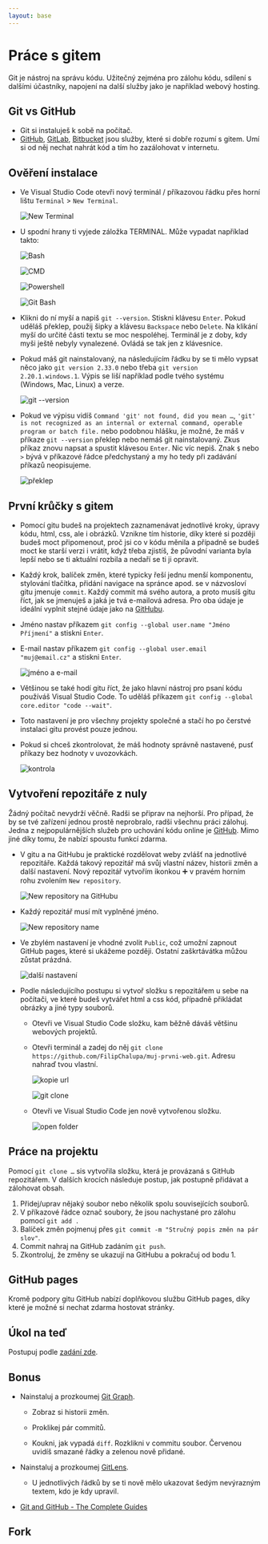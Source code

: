 ```yaml
---
layout: base
---
```


# Práce s gitem

Git je nástroj na správu kódu. Užitečný zejména pro zálohu kódu, sdílení s dalšími účastníky, napojení na další služby jako je například webový hosting.

## Git vs GitHub

- Git si instaluješ k sobě na počítač.
- [GitHub](https://github.com/), [GitLab](https://about.gitlab.com/), [Bitbucket](https://bitbucket.org/) jsou služby, které si dobře rozumí s gitem. Umí si od něj nechat nahrát kód a tím ho zazálohovat v internetu.

## Ověření instalace

- Ve Visual Studio Code otevři nový terminál / příkazovou řádku přes horní lištu `Terminal` > `New Terminal`.

  ![New Terminal](static/screenshots/vscode-new-terminal.png)

- U spodní hrany ti vyjede záložka <span style="text-transform: uppercase;">Terminal</span>. Může vypadat například takto:

  ![Bash](static/screenshots/terminal-bash.png)

  ![CMD](static/screenshots/terminal-cmd.png)

  ![Powershell](static/screenshots/terminal-powershell.png)

  ![Git Bash](static/screenshots/terminal-git-bash.png)

- Klikni do ní myší a napiš `git --version`. Stiskni klávesu `Enter`. Pokud uděláš překlep, použij šipky a klávesu `Backspace` nebo `Delete`. Na klikání myší do určité části textu se moc nespoléhej. Terminál je z doby, kdy myši ještě nebyly vynalezené. Ovládá se tak jen z klávesnice.

- Pokud máš git nainstalovaný, na následujícím řádku by se ti mělo vypsat něco jako `git version 2.33.0` nebo třeba `git version 2.20.1.windows.1`. Výpis se liší například podle tvého systému (Windows, Mac, Linux) a verze.

  ![git --version](static/screenshots/terminal-git-version.png)

- Pokud ve výpisu vidíš `Command 'git' not found, did you mean …`, `'git' is not recognized as an internal or external command, operable program or batch file.` nebo podobnou hlášku, je možné, že máš v příkaze `git ‑‑version` překlep nebo nemáš git nainstalovaný. Zkus příkaz znovu napsat a spustit klávesou `Enter`. Nic víc nepiš. Znak `$` nebo `>` bývá v příkazové řádce předchystaný a my ho tedy při zadávání příkazů neopisujeme.

  ![překlep](static/screenshots/terminal-git-version-preklep.png)

## První krůčky s gitem

- Pomocí gitu budeš na projektech zaznamenávat jednotlivé kroky, úpravy kódu, html, css, ale i obrázků. Vznikne tím historie, díky které si později budeš moct připomenout, proč jsi co v kódu měnila a případně se budeš moct ke starší verzi i vrátit, když třeba zjistíš, že původní varianta byla lepší nebo se ti aktuální rozbila a nedaří se ti ji opravit.

- Každý krok, balíček změn, které typicky řeší jednu menší komponentu, stylování tlačítka, přidání navigace na spránce apod. se v názvosloví gitu jmenuje `commit`. Každý commit má svého autora, a proto musíš gitu říct, jak se jmenuješ a jaká je tvá e-mailová adresa. Pro oba údaje je ideální vyplnit stejné údaje jako na [GitHubu](https://github.com/).

- Jméno nastav příkazem `git config --global user.name "Jméno Příjmení"` a stiskni `Enter`.

- E-mail nastav příkazem `git config --global user.email "muj@email.cz"` a stiskni `Enter`.

  ![jméno a e-mail](static/screenshots/terminal-git-name-email.png)

- Většinou se také hodí gitu říct, že jako hlavní nástroj pro psaní kódu používáš Visual Studio Code. To uděláš příkazem `git config --global core.editor "code --wait"`.

- Toto nastavení je pro všechny projekty společné a stačí ho po čerstvé instalaci gitu provést pouze jednou.

- Pokud si chceš zkontrolovat, že máš hodnoty správně nastavené, pusť příkazy bez hodnoty v uvozovkách.

  ![kontrola](static/screenshots/terminal-git-kontrola.png)

## Vytvoření repozitáře z nuly

Žádný počítač nevydrží věčně. Radši se připrav na nejhorší. Pro případ, že by se tvé zařízení jednou prostě neprobralo, radši všechnu práci zálohuj. Jedna z nejpopulárnějších služeb pro uchování kódu online je [GitHub](https://github.com/). Mimo jiné díky tomu, že nabízí spoustu funkcí zdarma.

- V gitu a na GitHubu je praktické rozdělovat weby zvlášť na jednotlivé repozitáře. Každá takový repozitář má svůj vlastní název, historii změn a další nastavení. Nový repozitář vytvořím ikonkou ➕ v pravém horním rohu zvolením `New repository`.

  ![New repository na GitHubu](static/screenshots/github-new-repository.png)

- Každý repozitář musí mít vyplněné jméno.

  ![New repository name](static/screenshots/github-new-repository-name.png)

- Ve zbylém nastavení je vhodné zvolit `Public`, což umožní zapnout GitHub pages, které si ukážeme později. Ostatní zaškrtávátka můžou zůstat prázdná.

  ![další nastavení](static/screenshots/github-new-repository-dalsi-nastaveni.png)

- Podle následujícího postupu si vytvoř složku s repozitářem u sebe na počítači, ve které budeš vytvářet html a css kód, případně přikládat obrázky a jiné typy souborů.

  - Otevři ve Visual Studio Code složku, kam běžně dáváš většinu webových projektů.

  - Otevři terminál a zadej do něj `git clone https://github.com/FilipChalupa/muj-prvni-web.git`. Adresu nahraď tvou vlastní.

    ![kopie url](static/screenshots/github-kopirovat-url.png)

    ![git clone](static/screenshots/git-clone.png)

  - Otevři ve Visual Studio Code jen nově vytvořenou složku.

    ![open folder](static/screenshots/vscode-open-folder.png)

## Práce na projektu

Pomocí `git clone …` sis vytvořila složku, která je provázaná s GitHub repozitářem. V dalších krocích následuje postup, jak postupně přidávat a zálohovat obsah.

1. Přidej/uprav nějaký soubor nebo několik spolu souvisejících souborů.
1. V příkazové řádce označ soubory, že jsou nachystané pro zálohu pomocí `git add .`
1. Balíček změn pojmenuj přes `git commit -m "Stručný popis změn na pár slov"`.
1. Commit nahraj na GitHub zadáním `git push`.
1. Zkontroluj, že změny se ukazují na GitHubu a pokračuj od bodu 1.

## GitHub pages

Kromě podpory gitu GitHub nabízí doplňkovou službu GitHub pages, díky které je možné si nechat zdarma hostovat stránky.

## Úkol na teď

Postupuj podle [zadání zde](git-cviceni.md).

## Bonus

- Nainstaluj a prozkoumej [Git Graph](https://marketplace.visualstudio.com/items?itemName=mhutchie.git-graph).

  - Zobraz si historii změn.

  - Proklikej pár commitů.

  - Koukni, jak vypadá `diff`. Rozklikni v commitu soubor. Červenou uvidíš smazané řádky a zelenou nově přidané.

- Nainstaluj a prozkoumej [GitLens](https://marketplace.visualstudio.com/items?itemName=eamodio.gitlens).

  - U jednotlivých řádků by se ti nově mělo ukazovat šedým nevýrazným textem, kdo je kdy upravil.

- [Git and GitHub - The Complete Guides](https://dev.to/ifierygod/git-and-github-the-complete-guides-chapter-1-23cp)

## Fork
